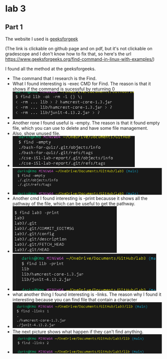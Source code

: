 # lab 3
## Part 1
The website I used is [geeksforgeek](https://www.geeksforgeeks.org/find-command-in-linux-with-examples/) 

(The link is clickable on github page and on pdf, but it's not clickable on gradescope and I don't know how to fix that, so here's the url https://www.geeksforgeeks.org/find-command-in-linux-with-examples/)


I found all the method at the geeksforgeeks. 
- The command that I research is the Find.
- What I found interesting is -exec CMD for Find. The reason is that it shows if the command is sucessful by returning 0
- ![image](wa.png)
- Another rone I found useful is -empty. The reason is that it found empty file, which you can use to delete and have some file management.
- Also, show unused file.
- ![image](empty2.png)
- ![image](lab4.png)
- Another cmd I found interesting is -print becausse it shows all the pathway of the file, which can be useful to get the pathway.
- ![iamge](print2.png)
- ![image](t.png)
- what another thing I found interesting is -links. The reason why I found it interesting because you can find file that contain a character
- ![image](4.png)
- The next picture shows what happen if they can't find anything.
- ![image](link2.png)

